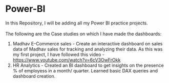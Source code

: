 # Power-BI
In this Repository, I will be adding all my Power BI practice projects.  
<Br>
The following are the Case studies on which I have made the dashboards:
1. Madhav E-Commerce sales - Create an interactive dashboard on sales data of Madhav sales for tracking and analyzing their data.
   As this was my first project, I have followed this video - https://www.youtube.com/watch?v=6cV3OwFrOkk
2. HR Analytics - Created an BI dashboard to get insights on the presence % of employess in a month/ quarter.
   Learned basic DAX queries and dashboard creation.


